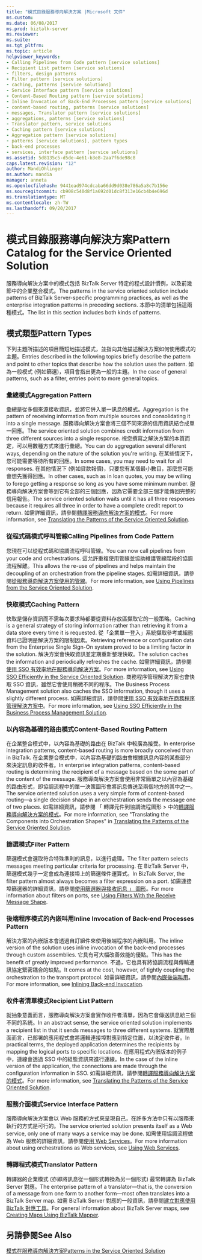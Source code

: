 ```yaml
---
title: "模式目錄服務導向解決方案 |Microsoft 文件"
ms.custom: 
ms.date: 06/08/2017
ms.prod: biztalk-server
ms.reviewer: 
ms.suite: 
ms.tgt_pltfrm: 
ms.topic: article
helpviewer_keywords:
- Calling Pipelines from Code pattern [service solutions]
- Recipient List pattern [service solutions]
- filters, design patterns
- Filter pattern [service solutions]
- caching, patterns [service solutions]
- Service Interface pattern [service solutions]
- Content-Based Routing pattern [service solutions]
- Inline Invocation of Back-End Processes pattern [service solutions]
- content-based routing, patterns [service solutions]
- messages, Translator pattern [service solutions]
- aggregations, patterns [service solutions]
- Translator pattern, service solutions
- Caching pattern [service solutions]
- Aggregation pattern [service solutions]
- patterns [service solutions], pattern types
- back-end processes
- services, interface pattern [service solutions]
ms.assetid: 5d8135c5-d5de-4e61-b3e8-2aa7f6de98c8
caps.latest.revision: "12"
author: MandiOhlinger
ms.author: mandia
manager: anneta
ms.openlocfilehash: 9441ead974cdcaba66dd9d038e786a5a8c7b156e
ms.sourcegitcommit: cb908c540d8f1a692d01dc8f313e16cb4b4e696d
ms.translationtype: MT
ms.contentlocale: zh-TW
ms.lasthandoff: 09/20/2017
---
```

# <a name="pattern-catalog-for-the-service-oriented-solution"></a><span data-ttu-id="b123f-102">模式目錄服務導向解決方案</span><span class="sxs-lookup"><span data-stu-id="b123f-102">Pattern Catalog for the Service Oriented Solution</span></span>
<span data-ttu-id="b123f-103">服務導向解決方案中的模式包括 BizTalk Server 特定的程式設計慣例，以及前幾節中的企業整合模式。</span><span class="sxs-lookup"><span data-stu-id="b123f-103">The patterns in the service oriented solution include patterns of BizTalk Server-specific programming practices, as well as the enterprise integration patterns in preceding sections.</span></span> <span data-ttu-id="b123f-104">本節中的清單包括這兩種模式。</span><span class="sxs-lookup"><span data-stu-id="b123f-104">The list in this section includes both kinds of patterns.</span></span>  
  
## <a name="pattern-types"></a><span data-ttu-id="b123f-105">模式類型</span><span class="sxs-lookup"><span data-stu-id="b123f-105">Pattern Types</span></span>  
 <span data-ttu-id="b123f-106">下列主題所描述的項目簡短地描述模式，並指向其他描述解決方案如何使用模式的主題。</span><span class="sxs-lookup"><span data-stu-id="b123f-106">Entries described in the following topics briefly describe the pattern and point to other topics that describe how the solution uses the pattern.</span></span> <span data-ttu-id="b123f-107">如為一般模式 (例如篩選)，項目會指出更為一般的主題。</span><span class="sxs-lookup"><span data-stu-id="b123f-107">In the case of general patterns, such as a filter, entries point to more general topics.</span></span>  
  
### <a name="aggregation-pattern"></a><span data-ttu-id="b123f-108">彙總模式</span><span class="sxs-lookup"><span data-stu-id="b123f-108">Aggregation Pattern</span></span>  
 <span data-ttu-id="b123f-109">彙總是從多個來源接收資訊，並將它併入單一訊息的模式。</span><span class="sxs-lookup"><span data-stu-id="b123f-109">Aggregation is the pattern of receiving information from multiple sources and consolidating it into a single message.</span></span> <span data-ttu-id="b123f-110">服務導向解決方案會將三個不同來源的信用資訊結合成單一回應。</span><span class="sxs-lookup"><span data-stu-id="b123f-110">The service oriented solution combines credit information from three different sources into a single response.</span></span> <span data-ttu-id="b123f-111">視您撰寫之解決方案的本質而定，可以用數種方式來進行彙總。</span><span class="sxs-lookup"><span data-stu-id="b123f-111">You can do aggregation several different ways, depending on the nature of the solution you're writing.</span></span> <span data-ttu-id="b123f-112">在某些情況下，您可能需要等待所有的回應。</span><span class="sxs-lookup"><span data-stu-id="b123f-112">In some cases, you may need to wait for all responses.</span></span> <span data-ttu-id="b123f-113">在其他情況下 (例如貸款報價)，只要您有某個最小數目，那麼您可能會想先獲得回應。</span><span class="sxs-lookup"><span data-stu-id="b123f-113">In other cases, such as in loan quotes, you may be willing to forego getting a response so long as you have some minimum number.</span></span> <span data-ttu-id="b123f-114">服務導向解決方案會等到它有全部的三個回應，因為它需要全部三個才能傳回完整的信用報告。</span><span class="sxs-lookup"><span data-stu-id="b123f-114">The service oriented solution waits until it has all three responses because it requires all three in order to have a complete credit report to return.</span></span> <span data-ttu-id="b123f-115">如需詳細資訊，請參閱[轉譯服務導向解決方案的模式](../core/translating-the-patterns-of-the-service-oriented-solution.md)。</span><span class="sxs-lookup"><span data-stu-id="b123f-115">For more information, see [Translating the Patterns of the Service Oriented Solution](../core/translating-the-patterns-of-the-service-oriented-solution.md).</span></span>  
  
### <a name="calling-pipelines-from-code-pattern"></a><span data-ttu-id="b123f-116">從程式碼模式呼叫管線</span><span class="sxs-lookup"><span data-stu-id="b123f-116">Calling Pipelines from Code Pattern</span></span>  
 <span data-ttu-id="b123f-117">您現在可以從程式碼和協調流程呼叫管線。</span><span class="sxs-lookup"><span data-stu-id="b123f-117">You can now call pipelines from your code and orchestrations.</span></span> <span data-ttu-id="b123f-118">這允許重複使用管線並協助維護管線階段的協調流程解離。</span><span class="sxs-lookup"><span data-stu-id="b123f-118">This allows the re-use of pipelines and helps maintain the decoupling of an orchestration from the pipeline stages.</span></span> <span data-ttu-id="b123f-119">如需詳細資訊，請參閱[從服務導向解決方案使用的管線](../core/using-pipelines-from-the-service-oriented-solution.md)。</span><span class="sxs-lookup"><span data-stu-id="b123f-119">For more information, see [Using Pipelines from the Service Oriented Solution](../core/using-pipelines-from-the-service-oriented-solution.md).</span></span>  
  
### <a name="caching-pattern"></a><span data-ttu-id="b123f-120">快取模式</span><span class="sxs-lookup"><span data-stu-id="b123f-120">Caching Pattern</span></span>  
 <span data-ttu-id="b123f-121">快取是儲存資訊而不需每次要求時都要從資料存放區擷取它的一般策略。</span><span class="sxs-lookup"><span data-stu-id="b123f-121">Caching is a general strategy of storing information rather than retrieving it from a data store every time it is requested.</span></span> <span data-ttu-id="b123f-122">從「企業單一登入」系統擷取參考或組態資料已證明是解決方案的限制因素。</span><span class="sxs-lookup"><span data-stu-id="b123f-122">Retrieving reference or configuration data from the Enterprise Single Sign-On system proved to be a limiting factor in the solution.</span></span> <span data-ttu-id="b123f-123">解決方案會快取資訊並定期重新整理快取。</span><span class="sxs-lookup"><span data-stu-id="b123f-123">The solution caches the information and periodically refreshes the cache.</span></span> <span data-ttu-id="b123f-124">如需詳細資訊，請參閱[使用 SSO 有效率地在服務導向解決方案](../core/using-sso-efficiently-in-the-service-oriented-solution.md)。</span><span class="sxs-lookup"><span data-stu-id="b123f-124">For more information, see [Using SSO Efficiently in the Service Oriented Solution](../core/using-sso-efficiently-in-the-service-oriented-solution.md).</span></span> <span data-ttu-id="b123f-125">商務程序管理解決方案也會快取 SSO 資訊，雖然它會使用稍微不同的程序。</span><span class="sxs-lookup"><span data-stu-id="b123f-125">The Business Process Management solution also caches the SSO information, though it uses a slightly different process.</span></span> <span data-ttu-id="b123f-126">如需詳細資訊，請參閱[使用 SSO 有效率地在商務程序管理解決方案中](../core/using-sso-efficiently-in-the-business-process-management-solution.md)。</span><span class="sxs-lookup"><span data-stu-id="b123f-126">For more information, see [Using SSO Efficiently in the Business Process Management Solution](../core/using-sso-efficiently-in-the-business-process-management-solution.md).</span></span>  
  
### <a name="content-based-routing-pattern"></a><span data-ttu-id="b123f-127">以內容為基礎的路由模式</span><span class="sxs-lookup"><span data-stu-id="b123f-127">Content-Based Routing Pattern</span></span>  
 <span data-ttu-id="b123f-128">在企業整合模式中，以內容為基礎的路由在 BizTalk 中較廣為接受。</span><span class="sxs-lookup"><span data-stu-id="b123f-128">In enterprise integration patterns, content-based routing is more broadly conceived than in BizTalk.</span></span> <span data-ttu-id="b123f-129">在企業整合模式中，以內容為基礎的路由會根據訊息內容的某些部分來決定訊息的收件者。</span><span class="sxs-lookup"><span data-stu-id="b123f-129">In enterprise integration patterns, content-based routing is determining the recipient of a message based on the some part of the content of the message.</span></span> <span data-ttu-id="b123f-130">服務導向解決方案會使用非常簡單之以內容為基礎的路由形式，即協調流程中的單一決策圖形會將訊息傳送至兩個地方的其中之一。</span><span class="sxs-lookup"><span data-stu-id="b123f-130">The service oriented solution uses a very simple form of content-based routing—a single decision shape in an orchestration sends the message one of two places.</span></span> <span data-ttu-id="b123f-131">如需詳細資訊，請參閱 「 轉譯元件到協調流程圖形 > 中的[轉譯服務導向解決方案的模式](../core/translating-the-patterns-of-the-service-oriented-solution.md)。</span><span class="sxs-lookup"><span data-stu-id="b123f-131">For more information, see "Translating the Components into Orchestration Shapes" in [Translating the Patterns of the Service Oriented Solution](../core/translating-the-patterns-of-the-service-oriented-solution.md).</span></span>  
  
### <a name="filter-pattern"></a><span data-ttu-id="b123f-132">篩選模式</span><span class="sxs-lookup"><span data-stu-id="b123f-132">Filter Pattern</span></span>  
 <span data-ttu-id="b123f-133">篩選模式會選取符合特殊準則的訊息，以進行處理。</span><span class="sxs-lookup"><span data-stu-id="b123f-133">The filter pattern selects messages meeting particular criteria for processing.</span></span> <span data-ttu-id="b123f-134">在 BizTalk Server 中，篩選模式幾乎一定會成為連接埠上的篩選條件運算式。</span><span class="sxs-lookup"><span data-stu-id="b123f-134">In BizTalk Server, the filter pattern almost always becomes a filter expression on a port.</span></span> <span data-ttu-id="b123f-135">如需連接埠篩選器的詳細資訊，請參閱[使用篩選器與接收訊息 」 圖形](../core/using-filters-with-the-receive-message-shape.md)。</span><span class="sxs-lookup"><span data-stu-id="b123f-135">For more information about filters on ports, see [Using Filters With the Receive Message Shape](../core/using-filters-with-the-receive-message-shape.md).</span></span>  
  
### <a name="inline-invocation-of-back-end-processes-pattern"></a><span data-ttu-id="b123f-136">後端程序模式的內嵌叫用</span><span class="sxs-lookup"><span data-stu-id="b123f-136">Inline Invocation of Back-end Processes Pattern</span></span>  
 <span data-ttu-id="b123f-137">解決方案的內嵌版本會透過自訂組件來使用後端程序的內嵌叫用。</span><span class="sxs-lookup"><span data-stu-id="b123f-137">The inline version of the solution uses inline invocation of the back-end processes through custom assemblies.</span></span> <span data-ttu-id="b123f-138">它具有可大幅改善效能的優點。</span><span class="sxs-lookup"><span data-stu-id="b123f-138">This has the benefit of greatly improved performance.</span></span> <span data-ttu-id="b123f-139">不過，它也具有將協調流程與傳輸通訊協定緊密耦合的缺點。</span><span class="sxs-lookup"><span data-stu-id="b123f-139">It comes at the cost, however, of tightly coupling the orchestration to the transport protocol.</span></span> <span data-ttu-id="b123f-140">如需詳細資訊，請參閱[內嵌後端叫用](../core/inlining-back-end-invocation.md)。</span><span class="sxs-lookup"><span data-stu-id="b123f-140">For more information, see [Inlining Back-end Invocation](../core/inlining-back-end-invocation.md).</span></span>  
  
### <a name="recipient-list-pattern"></a><span data-ttu-id="b123f-141">收件者清單模式</span><span class="sxs-lookup"><span data-stu-id="b123f-141">Recipient List Pattern</span></span>  
 <span data-ttu-id="b123f-142">就抽象意義而言，服務導向解決方案會實作收件者清單，因為它會傳送訊息給三個不同的系統。</span><span class="sxs-lookup"><span data-stu-id="b123f-142">In an abstract sense, the service oriented solution implements a recipient list in that it sends messages to three different systems.</span></span> <span data-ttu-id="b123f-143">就實際層面而言，已部署的應用程式會將邏輯連接埠對應到特定位置，以決定收件者。</span><span class="sxs-lookup"><span data-stu-id="b123f-143">In practical terms, the deployed application determines the recipients by mapping the logical ports to specific locations.</span></span> <span data-ttu-id="b123f-144">在應用程式內嵌版本的例子中，連線會透過 SSO 中的組態資訊來進行連線。</span><span class="sxs-lookup"><span data-stu-id="b123f-144">In the case of the inline version of the application, the connections are made through the configuration information in SSO.</span></span> <span data-ttu-id="b123f-145">如需詳細資訊，請參閱[轉譯服務導向解決方案的模式](../core/translating-the-patterns-of-the-service-oriented-solution.md)。</span><span class="sxs-lookup"><span data-stu-id="b123f-145">For more information, see [Translating the Patterns of the Service Oriented Solution](../core/translating-the-patterns-of-the-service-oriented-solution.md).</span></span>  
  
### <a name="service-interface-pattern"></a><span data-ttu-id="b123f-146">服務介面模式</span><span class="sxs-lookup"><span data-stu-id="b123f-146">Service Interface Pattern</span></span>  
 <span data-ttu-id="b123f-147">服務導向解決方案會以 Web 服務的方式來呈現自己，在許多方法中只有以服務來執行的方式是可行的。</span><span class="sxs-lookup"><span data-stu-id="b123f-147">The service oriented solution presents itself as a Web service, only one of many ways a service may be done.</span></span> <span data-ttu-id="b123f-148">如需使用協調流程做為 Web 服務的詳細資訊，請參閱[使用 Web Services](../core/using-web-services.md)。</span><span class="sxs-lookup"><span data-stu-id="b123f-148">For more information about using orchestrations as Web services, see [Using Web Services](../core/using-web-services.md).</span></span>  
  
### <a name="translator-pattern"></a><span data-ttu-id="b123f-149">轉譯程式模式</span><span class="sxs-lookup"><span data-stu-id="b123f-149">Translator Pattern</span></span>  
 <span data-ttu-id="b123f-150">轉譯器的企業模式 (亦即將訊息從一個形式轉換為另一個形式) 最常轉譯為 BizTalk Server 對應。</span><span class="sxs-lookup"><span data-stu-id="b123f-150">The enterprise pattern of a translator—that is, the conversion of a message from one form to another form—most often translates into a BizTalk Server map.</span></span> <span data-ttu-id="b123f-151">如需 BizTalk Server 對應的一般資訊，請參閱[建立對應使用 BizTalk 對應工具](../core/creating-maps-using-biztalk-mapper.md)。</span><span class="sxs-lookup"><span data-stu-id="b123f-151">For general information about BizTalk Server maps, see [Creating Maps Using BizTalk Mapper](../core/creating-maps-using-biztalk-mapper.md).</span></span>  
  
## <a name="see-also"></a><span data-ttu-id="b123f-152">另請參閱</span><span class="sxs-lookup"><span data-stu-id="b123f-152">See Also</span></span>  
 [<span data-ttu-id="b123f-153">模式在服務導向解決方案</span><span class="sxs-lookup"><span data-stu-id="b123f-153">Patterns in the Service Oriented Solution</span></span>](../core/patterns-in-the-service-oriented-solution.md)